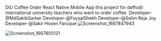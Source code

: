 DIU Coffee Order React Native Mobile App this project for daffodil international university teachers who want to order coffee.
Developer-@MdSakibSarker Developer-@FoysalShekh Developer-@Selim Reja Joy Developer-@Sakir Hosen Faruque
![Screenshot_1667847943](https://user-images.githubusercontent.com/95316668/200393718-d798fcac-2318-4819-86a8-1918fc72c733.png)

![Screenshot_1667850121](https://user-images.githubusercontent.com/95316668/200400401-9ca7a321-9636-4a5d-9307-4e76b29d071b.png)
